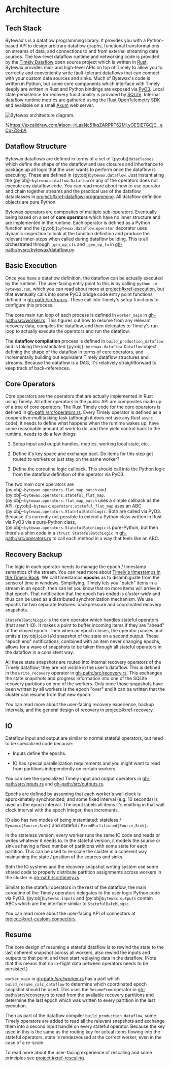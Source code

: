 # Architecture

## Tech Stack

Bytewax's is a dataflow programming library. It provides you with a
Python-based API to design arbitrary dataflow graphs, functional
transformations on streams of data, and connections to and from
external streaming data sources. The low-level dataflow runtime and
networking code is provided by the [Timely
Dataflow](https://github.com/TimelyDataflow/timely-dataflow) open
source project which is written in [Rust](https://www.rust-lang.org/).
Bytewax provides mid- and high-level APIs on top of Timely to allow
you to correctly and conveniently write fault-tolerant dataflows that
can connect with your custom data sources and sinks. Much of Bytewax's
code is written in Python, but some core components which interface
with Timely deeply are written in Rust and Python bindings are exposed
via [PyO3](https://pyo3.rs/). Local state persistence for recovery
functionality is provided by [SQLite](https://sqlite.org/). Internal
dataflow runtime metrics are gathered using the [Rust OpenTelemetry
SDK](https://opentelemetry.io/docs/languages/rust/) and available on a
small [Axum](https://github.com/tokio-rs/axum) web server.

![Bytewax architecture diagram.](/assets/arch-diagram.svg)

%https://excalidraw.com/#json=jrLaaNc51kqZARPRT62Ml,yOESiE7GCjE__eCg-Z8-bA

## Dataflow Structure

Bytewax dataflows are defined in terms of a set of
{py:obj}`dataclasses` which define the shape of the dataflow and use
closures and inheritance to package up all logic that the user wants
to perform once the dataflow is executing. These are defined in
{py:obj}`bytewax.dataflow`. Just instantiating the
{py:obj}`~bytewax.dataflow.Dataflow` or any of the operators does not
execute any dataflow code. You can read more about how to use operator
and chain together streams and the practical use of the dataflow
dataclasses in <project:#xref-dataflow-programming>. All dataflow
definition objects are pure Python.

Bytewax operators are composites of multiple sub-operators. Eventually
being based on a set of **core operators** which have no inner
structure and are implemented in the runtime. Each operator is defined
as a Python function and the {py:obj}`bytewax.dataflow.operator`
decorator uses dynamic inspection to look at the function definition
and produce the relevant inner-steps when called during dataflow
building. This is all orchestrated through `_gen_op_cls` and
`_gen_op_fn` in <gh-path:/pysrc/bytewax/dataflow.py>.

## Basic Execution

Once you have a dataflow definition, the dataflow can be actually
executed by the runtime. The user-facing entry point to this is by
calling `python -m bytewax.run`, which you can read about more at
<project:#xref-execution>, but that eventually calls into some PyO3
bridge code entry point functions defined in <gh-path:/src/run.rs>.
These call into Timely's setup functions to configure this process.

The core main run loop of each process is defined in `worker_main` in
<gh-path:/src/worker.rs>. This figures out how to resume from any
relevant recovery data, compiles the dataflow, and then delegates to
Timely's run-loop to actually execute the operators and run the
dataflow.

The **dataflow compilation** process is defined in
`build_production_dataflow` and is taking the instantiated
{py:obj}`~bytewax.dataflow.Dataflow` object defining the shape of the
dataflow in terms of core operators, and incrementally building out
equivalent Timely dataflow structures and streams. Because the
dataflow is a DAG, it's relatively straightforward to keep track of
back-references.

## Core Operators

Core operators are the operators that are actually implemented in Rust
using Timely. All other operators in the public API are composites
made up of a tree of core operators. The Rust Timely code for the core
operators is defined in <gh-path:/src/operators.rs>. Every Timely
operator is defined as a cooperative-multitasking task (although it
does not use any Rust `async` code); it needs to define what happens
when the runtime wakes up, have some reasonable amount of work to do,
and then yield control back to the runtime. needs to do a few things:

1. Setup input and output handles, metrics, working local state, etc.

2. Define it's key space and exchange pact. Do items for this step get
   routed to workers or just stay on the same worker?

3. Define the coroutine logic callback. This should call into the
   Python logic from the dataflow definition of the operator via PyO3.

The two main core operators are
{py:obj}`~bytewax.operators.flat_map_batch` and
{py:obj}`~bytewax.operators.stateful_flat_map`.
{py:obj}`~bytewax.operators.flat_map_batch` uses a simple callback as
the API. {py:obj}`~bytewax.operators.stateful_flat_map` uses an ABC
{py:obj}`~bytewax.operators.StatefulBatchLogic`. Both are called via
PyO3. Because it's currently not possible to extend a Python class
written in Rust via PyO3 via a pure-Python class,
{py:obj}`~bytewax.operators.StatefulBatchLogic` is pure-Python, but
then there's a shim code in a `struct StatefulBatchLogic` in
<gh-path:/src/operators.rs> to call each method in a way that feels
like an ABC.

## Recovery Backup

The logic in each operator needs to manage the epoch / timestamp
semantics of the stream. You can read more about [Timely's timestamps
in the Timely
Book](https://timelydataflow.github.io/timely-dataflow/chapter_1/chapter_1_2.html).
We call timestamps **epochs** as to disambiguate from the sense of
time in windows. Simplifying, Timely lets you "batch" items in a
stream in an epoch, then can let you know that no more items will
arrive in that epoch. That notification that the epoch has ended is
_cluster-wide_ and thus can be used as a distributed synchronization
mechanism. We use epochs for two separate features: backpressure and
coordinated recovery snapshots.

`StatefulBatchLogic` is the core operator which handles stateful
operators (that aren't IO). It makes a point to buffer incoming items
if they are "ahead" of the closed epoch. Then when an epoch closes,
the operator pauses and emits a {py:obj}`pickle`'d snapshot of the
state on a second output. These "epoch end" notifications, combined
with an item never changing epochs, allows for a wave of snapshots to
be taken through all stateful operators in the dataflow in a
consistent way.

All these state snapshots are routed into internal recovery operators
of the Timely dataflow; they are not visible in the user's dataflow.
This is defined in the `write_recovery` operator in
<gh-path:/src/recovery.rs>. This exchanges the state snapshots and
progress information into one of the SQLite recovery partitions on one
of the workers. Only once those snapshots have been written by all
workers is the epoch "over" and it can be written that the cluster can
resume from that new epoch.

You can read more about the user-facing recovery experience, backup
intervals, and the general design of recovery in
<project:#xref-recovery>.

## IO

Dataflow input and output are similar to normal stateful operators,
but need to be specialized code because:

- Inputs define the epochs.

- IO has special parallelization requirements and you might want to
  read from partitions independently on certain workers.

You can see the specialized Timely input and output operators in
<gh-path:/src/inputs.rs> and <gh-path:/src/outputs.rs>.

Epochs are defined by assuming that each worker's wall clock is
approximately synchronized, and some fixed interval (e.g. 10 seconds)
is used as the epoch interval. The input labels all items it's
emitting in that wall clock interval with the epoch integer, then
increments.

IO also has two modes of being instantiated: stateless /
`Dynamic{Source,Sink}` and stateful / `FixedPartitioned{Source,Sink}`.

In the stateless version, every worker runs the same IO code and reads
or writes whatever it needs to. In the stateful version, it models the
source or sink as having a fixed number of partitions with some state
for each partition. This can be used to re-scale the cluster in a
coherent way maintaining the state / position of the sources and
sinks.

Both the IO systems and the recovery snapshot writing system use some
shared code to properly distribute partition assignments across
workers in the cluster in <gh-path:/src/timely.rs>.

Similar to the stateful operators in the rest of the dataflow, the
main coroutine of the Timely operators delegates to the user logic
Python code via PyO3. {py:obj}`bytewax.inputs` and
{py:obj}`bytewax.outputs` contain ABCs which are the interface similar
to `StatefulBatchLogic`.

You can read more about the user-facing API of connectors at
<project:#xref-custom-connectors>.

## Resume

The core design of resuming a stateful dataflow is to rewind the state
to the last coherent snapshot across all workers, also rewind the
inputs and outputs to that point, and then start replaying data in the
dataflow. (Note that this means that no in-flight data between
operators needs to be persisted.)

`worker_main` in <gh-path:/src/worker.rs> has a part which
`build_resume_calc_dataflow` to determine which coordinated epoch
snapshot should be used. This uses the `ResumeFrom` operator in
<gh-path:/src/recovery.rs> to read from the available recovery
partitions and determine the last epoch which was written to every
partition in the last execution.

Then as part of the dataflow compiler `build_production_dataflow`,
some Timely operators are added to read all the relevant snapshots and
exchange them into a second input handle on every stateful operator.
Because the key used in this is the same as the routing key for actual
items flowing into the stateful operators, state is rendezvoused at
the correct worker, even in the case of a re-scale.

To read more about the user-facing experience of rescaling and some
principles see <project:#xref-rescaling>.
